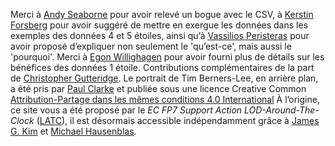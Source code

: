 Merci à [Andy Seaborne](https://twitter.com/andyseaborne) pour avoir relevé un bogue avec le CSV,
à [Kerstin Forsberg](https://twitter.com/kerfors) pour avoir suggéré de mettre en exergue les données dans les exemples des données 4 et 5 étoiles,
ainsi qu’à [Vassilios Peristeras](https://twitter.com/vassilios) pour avoir proposé d’expliquer non seulement le 'qu’est-ce', mais aussi le 'pourquoi'.
Merci à [Egon Willighagen](https://twitter.com/egonwillighagen) pour avoir fourni plus de détails sur les bénéfices des données 1 étoile.
Contributions complémentaires de la part de [Christopher Gutteridge](http://www.ecs.soton.ac.uk/people/cjg).
Le portrait de Tim Berners-Lee, en arrière plan, a été pris par [Paul Clarke](http://paulclarke.com/) et publiée sous une licence Creative Common [Attribution-Partage dans les mêmes conditions 4.0 International](https://creativecommons.org/licenses/by-sa/4.0/deed.fr)
À l’origine, ce site vous a été proposé par le _EC FP7 Support Action LOD-Around-The-Clock_ ([LATC](http://cordis.europa.eu/project/rcn/95552_en.html)),
il est désormais accessible indépendamment grâce à [James G. Kim](http://jayg.org/) et [Michael Hausenblas](http://mhausenblas.info/).
